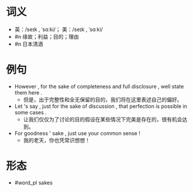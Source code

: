 # 词义
- 英：/seɪk , ˈsɑːki/； 美：/seɪk , ˈsɑːki/
- #n 缘故；利益；目的；理由
- #n 日本清酒
# 例句
- However , for the sake of completeness and full disclosure , well state them here .
	- 但是，出于完整性和全无保留的目的，我们将在这里表述自己的偏好。
- Let 's say , just for the sake of discussion , that perfection is possible in some cases .
	- 让我们仅仅为了讨论的目的假设在某些情况下完美是存在的，很有机会达到。
- For goodness ' sake , just use your common sense !
	- 我的老天，你也凭常识想想！
# 形态
- #word_pl sakes
